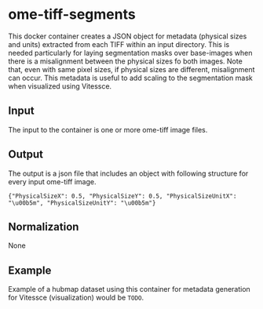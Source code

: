 # ome-tiff-segments

This docker container creates a JSON object for metadata (physical sizes and units) extracted from each TIFF within an input directory. This is needed particularly for laying segmentation masks over base-images when there is a misalignment between the physical sizes fo both images. Note that, even with same pixel sizes, if physical sizes are different, misalignment can occur. This metadata is useful to add scaling to the segmentation mask when visualized using Vitessce.

## Input

The input to the container is one or more ome-tiff image files.

## Output

The output is a json file that includes an object with following structure for every input ome-tiff image.

```
{"PhysicalSizeX": 0.5, "PhysicalSizeY": 0.5, "PhysicalSizeUnitX": "\u00b5m", "PhysicalSizeUnitY": "\u00b5m"}

```

## Normalization

None

## Example

Example of a hubmap dataset using this container for metadata generation for Vitessce (visualization) would be
`TODO`.
